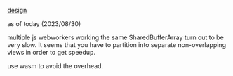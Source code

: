 [design](design_note.md)

as of today (2023/08/30)

multiple js webworkers working the same SharedBufferArray turn out to be very slow. It seems that you have to partition into separate non-overlapping views in order to get speedup.

use wasm to avoid the overhead.